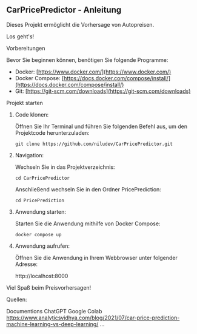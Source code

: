 ## CarPricePredictor - Anleitung

Dieses Projekt ermöglicht die Vorhersage von Autopreisen. 

Los geht's!

Vorbereitungen

Bevor Sie beginnen können, benötigen Sie folgende Programme:

* Docker: [https://www.docker.com/](https://www.docker.com/)
* Docker Compose: [https://docs.docker.com/compose/install/](https://docs.docker.com/compose/install/)
* Git: [https://git-scm.com/downloads](https://git-scm.com/downloads)

Projekt starten

1. Code klonen:

   Öffnen Sie Ihr Terminal und führen Sie folgenden Befehl aus, um den Projektcode herunterzuladen:

   
   `git clone https://github.com/niludev/CarPricePredictor.git`
   

2. Navigation:

   Wechseln Sie in das Projektverzeichnis:

   
   `cd CarPricePredictor`
   

   Anschließend wechseln Sie in den Ordner PricePrediction:

   
   `cd PricePrediction`
   

3. Anwendung starten:

   Starten Sie die Anwendung mithilfe von Docker Compose:

   
   `docker compose up`
   

4. Anwendung aufrufen:

   Öffnen Sie die Anwendung in Ihrem Webbrowser unter folgender Adresse:

   http://localhost:8000

Viel Spaß beim Preisvorhersagen!




Quellen:

Documentions
ChatGPT
Google Colab
https://www.analyticsvidhya.com/blog/2021/07/car-price-prediction-machine-learning-vs-deep-learning/
...



